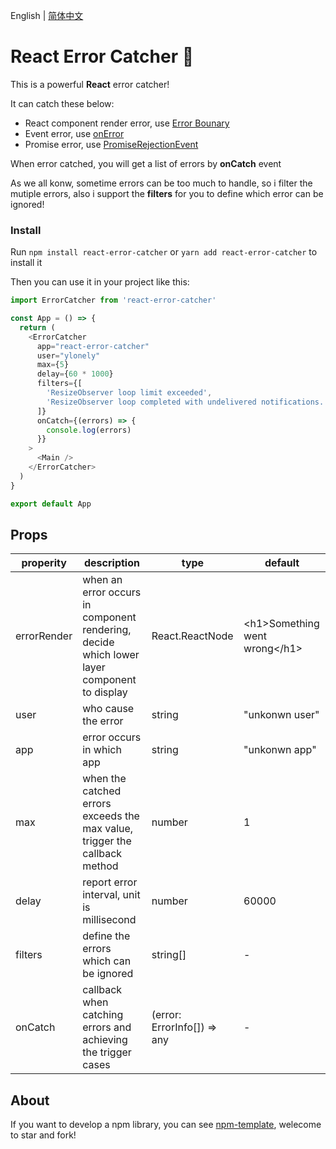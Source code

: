 English | [简体中文](./README.zh-CN.md)

# React Error Catcher 🍑

This is a powerful **React** error catcher!

It can catch these below:

- React component render error, use [Error Bounary](https://zh-hans.reactjs.org/docs/error-boundaries.html)
- Event error, use [onError](https://developer.mozilla.org/zh-CN/docs/Web/API/ErrorEvent)
- Promise error, use [PromiseRejectionEvent](https://developer.mozilla.org/zh-CN/docs/Web/API/PromiseRejectionEvent)

When error catched, you will get a list of errors by **onCatch** event

As we all konw, sometime errors can be too much to handle, so i filter the mutiple errors, also i support the **filters** for you to define which error can be ignored!

### Install

Run `npm install react-error-catcher` or `yarn add react-error-catcher` to install it

Then you can use it in your project like this:

```javascript
import ErrorCatcher from 'react-error-catcher'

const App = () => {
  return (
    <ErrorCatcher
      app="react-error-catcher"
      user="ylonely"
      max={5}
      delay={60 * 1000}
      filters={[
        'ResizeObserver loop limit exceeded',
        'ResizeObserver loop completed with undelivered notifications.',
      ]}
      onCatch={(errors) => {
        console.log(errors)
      }}
    >
      <Main />
    </ErrorCatcher>
  )
}

export default App
```

## Props

| properity   | description                                                                                | type                        | default                         |
| ----------- | ------------------------------------------------------------------------------------------ | --------------------------- | ------------------------------- |
| errorRender | when an error occurs in component rendering, decide which lower layer component to display | React.ReactNode             | \<h1>Something went wrong\</h1> |
| user        | who cause the error                                                                        | string                      | "unkonwn user"                  |
| app         | error occurs in which app                                                                  | string                      | "unkonwn app"                   |
| max         | when the catched errors exceeds the max value, trigger the callback method                 | number                      | 1                               |
| delay       | report error interval, unit is millisecond                                                 | number                      | 60000                           |
| filters     | define the errors which can be ignored                                                     | string[]                    | -                               |
| onCatch     | callback when catching errors and achieving the trigger cases                              | (error: ErrorInfo[]) => any | -                               |

## About

If you want to develop a npm library, you can see [npm-template](https://github.com/Y-lonelY/npm-template), welecome to star and fork!
